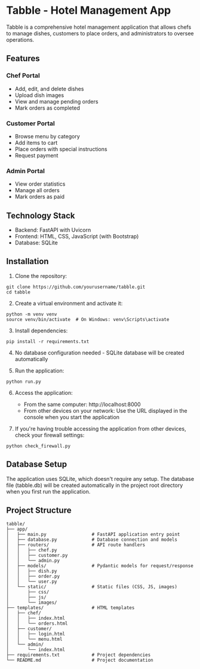 # Tabble - Hotel Management App

Tabble is a comprehensive hotel management application that allows chefs to manage dishes, customers to place orders, and administrators to oversee operations.

## Features

### Chef Portal
- Add, edit, and delete dishes
- Upload dish images
- View and manage pending orders
- Mark orders as completed

### Customer Portal
- Browse menu by category
- Add items to cart
- Place orders with special instructions
- Request payment

### Admin Portal
- View order statistics
- Manage all orders
- Mark orders as paid

## Technology Stack

- Backend: FastAPI with Uvicorn
- Frontend: HTML, CSS, JavaScript (with Bootstrap)
- Database: SQLite

## Installation

1. Clone the repository:
```
git clone https://github.com/yourusername/tabble.git
cd tabble
```

2. Create a virtual environment and activate it:
```
python -m venv venv
source venv/bin/activate  # On Windows: venv\Scripts\activate
```

3. Install dependencies:
```
pip install -r requirements.txt
```

4. No database configuration needed - SQLite database will be created automatically

5. Run the application:
```
python run.py
```

6. Access the application:
   - From the same computer: http://localhost:8000
   - From other devices on your network: Use the URL displayed in the console when you start the application

7. If you're having trouble accessing the application from other devices, check your firewall settings:
```
python check_firewall.py
```

## Database Setup

The application uses SQLite, which doesn't require any setup. The database file (tabble.db) will be created automatically in the project root directory when you first run the application.

## Project Structure

```
tabble/
├── app/
│   ├── main.py                 # FastAPI application entry point
│   ├── database.py             # Database connection and models
│   ├── routers/                # API route handlers
│   │   ├── chef.py
│   │   ├── customer.py
│   │   └── admin.py
│   ├── models/                 # Pydantic models for request/response
│   │   ├── dish.py
│   │   ├── order.py
│   │   └── user.py
│   └── static/                 # Static files (CSS, JS, images)
│       ├── css/
│       ├── js/
│       └── images/
├── templates/                  # HTML templates
│   ├── chef/
│   │   ├── index.html
│   │   └── orders.html
│   ├── customer/
│   │   ├── login.html
│   │   └── menu.html
│   └── admin/
│       └── index.html
├── requirements.txt            # Project dependencies
└── README.md                   # Project documentation
```

